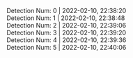 
Detection Num: 0 | 2022-02-10, 22:38:20<br />Detection Num: 1 | 2022-02-10, 22:38:48<br />Detection Num: 2 | 2022-02-10, 22:39:06<br />Detection Num: 3 | 2022-02-10, 22:39:20<br />Detection Num: 4 | 2022-02-10, 22:39:36<br />Detection Num: 5 | 2022-02-10, 22:40:06<br />